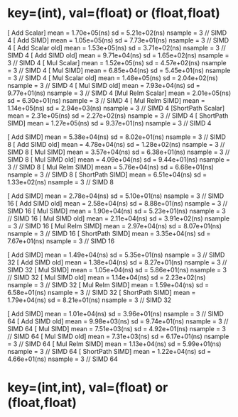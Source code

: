 # key=(int), val=(float) or (float,float)
[     Add Scalar]       mean =   1.70e+05(ns)   sd =   5.21e+02(ns)     nsample =     3 // SIMD 4
[       Add SIMD]       mean =   1.05e+05(ns)   sd =   7.73e+01(ns)     nsample =     3 // SIMD 4
[ Add Scalar old]       mean =   1.53e+05(ns)   sd =   3.71e+02(ns)     nsample =     3 // SIMD 4
[   Add SIMD old]       mean =   9.71e+04(ns)   sd =   1.65e+02(ns)     nsample =     3 // SIMD 4
[     Mul Scalar]       mean =   1.52e+05(ns)   sd =   4.57e+02(ns)     nsample =     3 // SIMD 4
[       Mul SIMD]       mean =   6.85e+04(ns)   sd =   5.45e+01(ns)     nsample =     3 // SIMD 4
[ Mul Scalar old]       mean =   1.48e+05(ns)   sd =   2.04e+02(ns)     nsample =     3 // SIMD 4
[   Mul SIMD old]       mean =   7.93e+04(ns)   sd =   9.77e+01(ns)     nsample =     3 // SIMD 4
[Mul ReIm Scalar]       mean =   2.01e+05(ns)   sd =   6.30e+01(ns)     nsample =     3 // SIMD 4
[  Mul ReIm SIMD]       mean =   1.14e+05(ns)   sd =   2.94e+03(ns)     nsample =     3 // SIMD 4
[ShortPath Scalar]      mean =   2.31e+05(ns)   sd =   2.27e+02(ns)     nsample =     3 // SIMD 4
[ ShortPath SIMD]       mean =   1.27e+05(ns)   sd =   9.37e+01(ns)     nsample =     3 // SIMD 4

[       Add SIMD]       mean =   5.38e+04(ns)   sd =   8.02e+01(ns)     nsample =     3 // SIMD 8
[   Add SIMD old]       mean =   4.78e+04(ns)   sd =   1.28e+02(ns)     nsample =     3 // SIMD 8
[       Mul SIMD]       mean =   3.57e+04(ns)   sd =   6.38e+01(ns)     nsample =     3 // SIMD 8
[   Mul SIMD old]       mean =   4.09e+04(ns)   sd =   9.44e+01(ns)     nsample =     3 // SIMD 8
[  Mul ReIm SIMD]       mean =   5.76e+04(ns)   sd =   6.68e+01(ns)     nsample =     3 // SIMD 8
[ ShortPath SIMD]       mean =   6.51e+04(ns)   sd =   1.33e+02(ns)     nsample =     3 // SIMD 8

[       Add SIMD]       mean =   2.78e+04(ns)   sd =   5.10e+01(ns)     nsample =     3 // SIMD 16
[   Add SIMD old]       mean =   2.58e+04(ns)   sd =   8.88e+01(ns)     nsample =     3 // SIMD 16
[       Mul SIMD]       mean =   1.90e+04(ns)   sd =   5.23e+01(ns)     nsample =     3 // SIMD 16
[   Mul SIMD old]       mean =   2.11e+04(ns)   sd =   3.91e+02(ns)     nsample =     3 // SIMD 16
[  Mul ReIm SIMD]       mean =   2.97e+04(ns)   sd =   8.07e+01(ns)     nsample =     3 // SIMD 16
[ ShortPath SIMD]       mean =   3.35e+04(ns)   sd =   7.67e+01(ns)     nsample =     3 // SIMD 16

[       Add SIMD]       mean =   1.49e+04(ns)   sd =   5.35e+01(ns)     nsample =     3 // SIMD 32
[   Add SIMD old]       mean =   1.38e+04(ns)   sd =   8.27e+01(ns)     nsample =     3 // SIMD 32
[       Mul SIMD]       mean =   1.05e+04(ns)   sd =   5.86e+01(ns)     nsample =     3 // SIMD 32
[   Mul SIMD old]       mean =   1.14e+04(ns)   sd =   2.23e+02(ns)     nsample =     3 // SIMD 32
[  Mul ReIm SIMD]       mean =   1.59e+04(ns)   sd =   6.58e+01(ns)     nsample =     3 // SIMD 32
[ ShortPath SIMD]       mean =   1.79e+04(ns)   sd =   8.21e+01(ns)     nsample =     3 // SIMD 32

[       Add SIMD]       mean =   1.01e+04(ns)   sd =   3.96e+01(ns)     nsample =     3 // SIMD 64
[   Add SIMD old]       mean =   9.98e+03(ns)   sd =   9.74e+01(ns)     nsample =     3 // SIMD 64
[       Mul SIMD]       mean =   7.51e+03(ns)   sd =   4.92e+01(ns)     nsample =     3 // SIMD 64
[   Mul SIMD old]       mean =   7.31e+03(ns)   sd =   6.17e+01(ns)     nsample =     3 // SIMD 64
[  Mul ReIm SIMD]       mean =   1.13e+04(ns)   sd =   5.99e+01(ns)     nsample =     3 // SIMD 64
[ ShortPath SIMD]       mean =   1.22e+04(ns)   sd =   4.66e+01(ns)     nsample =     3 // SIMD 64

# key=(int,int), val=(float) or (float,float)
